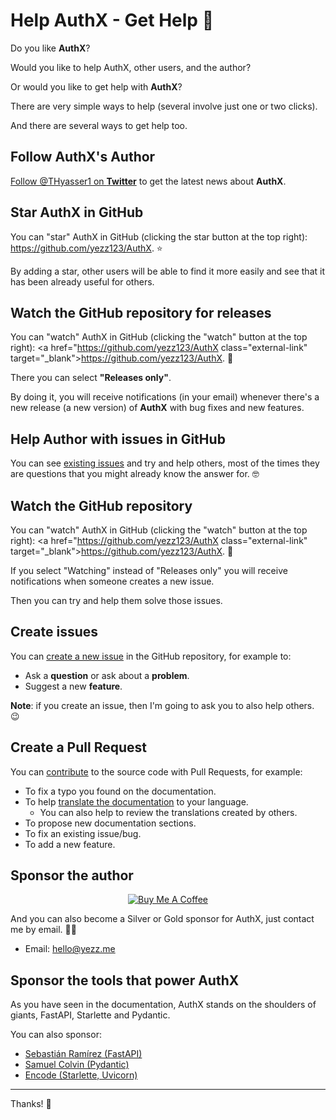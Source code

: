 # Help AuthX - Get Help 🦥

Do you like **AuthX**?

Would you like to help AuthX, other users, and the author?

Or would you like to get help with **AuthX**?

There are very simple ways to help (several involve just one or two clicks).

And there are several ways to get help too.

## Follow AuthX's Author

<a href="https://twitter.com/THyasser1" class="external-link" target="_blank">Follow
@THyasser1 on **Twitter**</a> to get the latest news about **AuthX**.

## Star **AuthX** in GitHub

You can "star" AuthX in GitHub (clicking the star button at the top right):
<a href="https://github.com/yezz123/AuthX" class="external-link" target="_blank">https://github.com/yezz123/AuthX</a>.
⭐️

By adding a star, other users will be able to find it more easily and see that
it has been already useful for others.

## Watch the GitHub repository for releases

You can "watch" AuthX in GitHub (clicking the "watch" button at the top right):
<a href="https://github.com/yezz123/AuthX class="external-link"
target="\_blank">https://github.com/yezz123/AuthX</a>. 👀

There you can select **"Releases only"**.

By doing it, you will receive notifications (in your email) whenever there's a
new release (a new version) of **AuthX** with bug fixes and new features.

## Help Author with issues in GitHub

You can see
<a href="https://github.com/yezz123/AuthX/issues" class="external-link" target="_blank">existing
issues</a> and try and help others, most of the times they are questions that
you might already know the answer for. 🤓

## Watch the GitHub repository

You can "watch" AuthX in GitHub (clicking the "watch" button at the top right):
<a href="https://github.com/yezz123/AuthX class="external-link"
target="\_blank">https://github.com/yezz123/AuthX</a>. 👀

If you select "Watching" instead of "Releases only" you will receive
notifications when someone creates a new issue.

Then you can try and help them solve those issues.

## Create issues

You can
<a href="https://github.com/yezz123/AuthX/issues/new/choose" class="external-link" target="_blank">create
a new issue</a> in the GitHub repository, for example to:

- Ask a **question** or ask about a **problem**.
- Suggest a new **feature**.

**Note**: if you create an issue, then I'm going to ask you to also help others.
😉

## Create a Pull Request

You can [contribute](../development/contributing.md) to the source code with Pull Requests, for
example:

- To fix a typo you found on the documentation.
- To help [translate the documentation](../development/contributing.md) to your language.
  - You can also help to review the translations created by others.
- To propose new documentation sections.
- To fix an existing issue/bug.
- To add a new feature.

## Sponsor the author

<p align="center">
<a href="https://github.com/sponsors/yezz123" target="_blank">
<img src="https://www.pngitem.com/pimgs/m/330-3302960_github-sponsorship-logo-with-smiling-cat-and-heart.png" alt="Buy Me A Coffee"/>
</a>
</p>

And you can also become a Silver or Gold sponsor for AuthX, just contact me by email. 🏅🎉

- Email: <a href="mailto:hello@yezz.me" class="external-link" target="_blank">hello@yezz.me</a>

## Sponsor the tools that power AuthX

As you have seen in the documentation, AuthX stands on the shoulders of giants,
FastAPI, Starlette and Pydantic.

You can also sponsor:

- <a href="https://github.com/sponsors/tiangolo" class="external-link" target="_blank">Sebastián
  Ramírez (FastAPI)</a>
- <a href="https://github.com/sponsors/samuelcolvin" class="external-link" target="_blank">Samuel
  Colvin (Pydantic)</a>
- <a href="https://github.com/sponsors/encode" class="external-link" target="_blank">Encode
  (Starlette, Uvicorn)</a>

---

Thanks! 🚀
